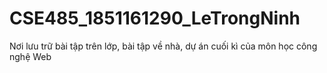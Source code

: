 # CSE485_1851161290_LeTrongNinh
Nơi lưu trữ bài tập trên lớp, bài tập về nhà, dự án cuối kì của môn học công nghệ Web
